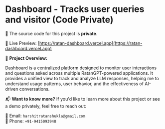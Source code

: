# Dashboard - Tracks user queries and visitor (Code Private)

🚫 The source code for this project is **private**.

🔗 Live Preview: [https://ratan-dashboard.vercel.app](https://ratan-dashboard.vercel.app)

📌 **Project Overview:**

Dashboard is a centralized platform designed to monitor user interactions and questions asked across multiple RatanGPT-powered applications. It provides a unified view to track and analyze LLM responses, helping me to understand usage patterns, user behavior, and the effectiveness of AI-driven conversations.

📬 **Want to know more?**
If you'd like to learn more about this project or see a demo privately, feel free to reach out:

📧 Email: `harshitratanshukla@gmail.com`  
📱 Phone: `+91-9415093948`
